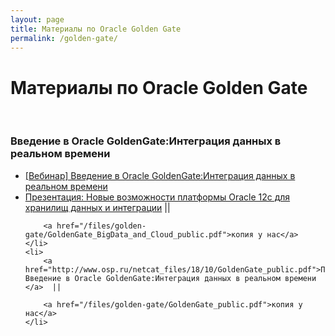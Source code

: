 ```yaml
---
layout: page
title: Материалы по Oracle Golden Gate
permalink: /golden-gate/
---
```


# Материалы по Oracle Golden Gate

<br/>

### Введение в Oracle GoldenGate:Интеграция данных в реальном времени

<ul>
    <li>
        <a href="https://www.youtube.com/watch?v=nv3Ccs-_4vo">[Вебинар] Введение в Oracle GoldenGate:Интеграция данных в реальном времени</a>
    </li>
    <li>
        <a href="http://www.osp.ru/netcat_files/18/10/GoldenGate_BigData_and_Cloud_public.pdf">Презентация: Новые возможности платформы Oracle 12c для хранилищ данных и интеграции</a> ||

        <a href="/files/golden-gate/GoldenGate_BigData_and_Cloud_public.pdf">копия у нас</a>
    </li>
    <li>
        <a href="http://www.osp.ru/netcat_files/18/10/GoldenGate_public.pdf">Презентация: Введение в Oracle GoldenGate:Интеграция данных в реальном времени </a>  ||

        <a href="/files/golden-gate/GoldenGate_public.pdf">копия у нас</a>
    </li>

</ul>
